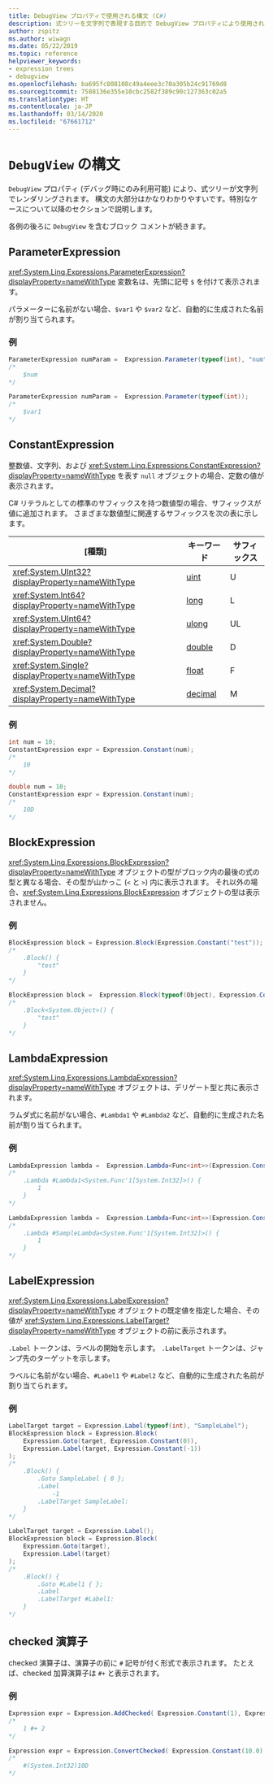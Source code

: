 ```yaml
---
title: DebugView プロパティで使用される構文 (C#)
description: 式ツリーを文字列で表現する目的で DebugView プロパティにより使用される特別な構文について説明します。
author: zspitz
ms.author: wiwagn
ms.date: 05/22/2019
ms.topic: reference
helpviewer_keywords:
- expression trees
- debugview
ms.openlocfilehash: ba695fc808108c49a4eee3c70a305b24c91769d8
ms.sourcegitcommit: 7588136e355e10cbc2582f389c90c127363c02a5
ms.translationtype: HT
ms.contentlocale: ja-JP
ms.lasthandoff: 03/14/2020
ms.locfileid: "67661712"
---
```

# <a name="debugview-syntax"></a>`DebugView` の構文

`DebugView` プロパティ (デバッグ時にのみ利用可能) により、式ツリーが文字列でレンダリングされます。 構文の大部分はかなりわかりやすいです。特別なケースについて以降のセクションで説明します。

各例の後ろに `DebugView` を含むブロック コメントが続きます。

## <a name="parameterexpression"></a>ParameterExpression

<xref:System.Linq.Expressions.ParameterExpression?displayProperty=nameWithType> 変数名は、先頭に記号 `$` を付けて表示されます。

パラメーターに名前がない場合、`$var1` や `$var2` など、自動的に生成された名前が割り当てられます。

### <a name="examples"></a>例

```csharp
ParameterExpression numParam =  Expression.Parameter(typeof(int), "num");
/*
    $num
*/

ParameterExpression numParam =  Expression.Parameter(typeof(int));
/*
    $var1
*/
```

## <a name="constantexpression"></a>ConstantExpression

整数値、文字列、および <xref:System.Linq.Expressions.ConstantExpression?displayProperty=nameWithType> を表す `null` オブジェクトの場合、定数の値が表示されます。

C# リテラルとしての標準のサフィックスを持つ数値型の場合、サフィックスが値に追加されます。 さまざまな数値型に関連するサフィックスを次の表に示します。

| [種類] | キーワード | サフィックス |
|--|--|--|
| <xref:System.UInt32?displayProperty=nameWithType> | [uint](../../../language-reference/builtin-types/integral-numeric-types.md) | U |
| <xref:System.Int64?displayProperty=nameWithType> | [long](../../../language-reference/builtin-types/integral-numeric-types.md) | L |
| <xref:System.UInt64?displayProperty=nameWithType> | [ulong](../../../language-reference/builtin-types/integral-numeric-types.md) | UL |
| <xref:System.Double?displayProperty=nameWithType> | [double](../../../language-reference/builtin-types/floating-point-numeric-types.md) | D |
| <xref:System.Single?displayProperty=nameWithType> | [float](../../../language-reference/builtin-types/floating-point-numeric-types.md) | F |
| <xref:System.Decimal?displayProperty=nameWithType> | [decimal](../../../language-reference/builtin-types/floating-point-numeric-types.md) | M |

### <a name="examples"></a>例

```csharp
int num = 10;
ConstantExpression expr = Expression.Constant(num);
/*
    10
*/

double num = 10;
ConstantExpression expr = Expression.Constant(num);
/*
    10D
*/
```

## <a name="blockexpression"></a>BlockExpression

<xref:System.Linq.Expressions.BlockExpression?displayProperty=nameWithType> オブジェクトの型がブロック内の最後の式の型と異なる場合、その型が山かっこ (`<` と `>`) 内に表示されます。 それ以外の場合、<xref:System.Linq.Expressions.BlockExpression> オブジェクトの型は表示されません。

### <a name="examples"></a>例

```csharp
BlockExpression block = Expression.Block(Expression.Constant("test"));
/*
    .Block() {
        "test"
    }
*/

BlockExpression block =  Expression.Block(typeof(Object), Expression.Constant("test"));
/*
    .Block<System.Object>() {
        "test"
    }
*/
```

## <a name="lambdaexpression"></a>LambdaExpression

<xref:System.Linq.Expressions.LambdaExpression?displayProperty=nameWithType> オブジェクトは、デリゲート型と共に表示されます。

ラムダ式に名前がない場合、`#Lambda1` や `#Lambda2` など、自動的に生成された名前が割り当てられます。

### <a name="examples"></a>例

```csharp
LambdaExpression lambda =  Expression.Lambda<Func<int>>(Expression.Constant(1));
/*
    .Lambda #Lambda1<System.Func'1[System.Int32]>() {
        1
    }
*/

LambdaExpression lambda =  Expression.Lambda<Func<int>>(Expression.Constant(1), "SampleLambda", null);
/*
    .Lambda #SampleLambda<System.Func'1[System.Int32]>() {
        1
    }
*/
```

## <a name="labelexpression"></a>LabelExpression

<xref:System.Linq.Expressions.LabelExpression?displayProperty=nameWithType> オブジェクトの既定値を指定した場合、その値が <xref:System.Linq.Expressions.LabelTarget?displayProperty=nameWithType> オブジェクトの前に表示されます。

`.Label` トークンは、ラベルの開始を示します。 `.LabelTarget` トークンは、ジャンプ先のターゲットを示します。

ラベルに名前がない場合、`#Label1` や `#Label2` など、自動的に生成された名前が割り当てられます。

### <a name="examples"></a>例

```csharp
LabelTarget target = Expression.Label(typeof(int), "SampleLabel");
BlockExpression block = Expression.Block(
    Expression.Goto(target, Expression.Constant(0)),
    Expression.Label(target, Expression.Constant(-1))
);
/*
    .Block() {
        .Goto SampleLabel { 0 };
        .Label
            -1
        .LabelTarget SampleLabel:
    }
*/

LabelTarget target = Expression.Label();
BlockExpression block = Expression.Block(
    Expression.Goto(target),
    Expression.Label(target)
);
/*
    .Block() {
        .Goto #Label1 { };
        .Label
        .LabelTarget #Label1:
    }
*/
```

## <a name="checked-operators"></a>checked 演算子

checked 演算子は、演算子の前に `#` 記号が付く形式で表示されます。 たとえば、checked 加算演算子は `#+` と表示されます。

### <a name="examples"></a>例

```csharp
Expression expr = Expression.AddChecked( Expression.Constant(1), Expression.Constant(2));
/*
    1 #+ 2
*/

Expression expr = Expression.ConvertChecked( Expression.Constant(10.0), typeof(int));
/*
    #(System.Int32)10D
*/
```
